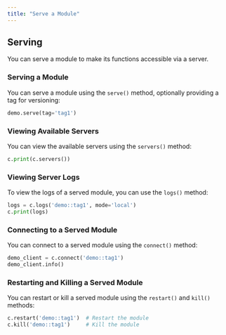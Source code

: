 ```yaml
---
title: "Serve a Module"
---
```


## Serving

You can serve a module to make its functions accessible via a server.

### Serving a Module
You can serve a module using the `serve()` method, optionally providing a tag for versioning:

```python
demo.serve(tag='tag1')
```

### Viewing Available Servers
You can view the available servers using the `servers()` method:

```python
c.print(c.servers())
```

### Viewing Server Logs
To view the logs of a served module, you can use the `logs()` method:

```python
logs = c.logs('demo::tag1', mode='local')
c.print(logs)
```

### Connecting to a Served Module
You can connect to a served module using the `connect()` method:

```python
demo_client = c.connect('demo::tag1')
demo_client.info()
```

### Restarting and Killing a Served Module
You can restart or kill a served module using the `restart()` and `kill()` methods:

```python
c.restart('demo::tag1')  # Restart the module
c.kill('demo::tag1')     # Kill the module
```
